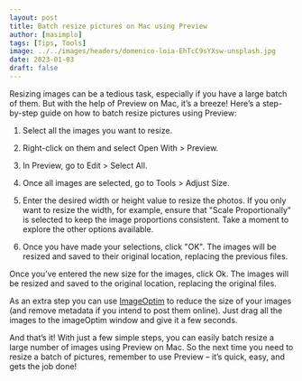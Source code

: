 ```yaml
---
layout: post
title: Batch resize pictures on Mac using Preview
author: [masimplo]
tags: [Tips, Tools]
image: ../../images/headers/domenico-loia-EhTcC9sYXsw-unsplash.jpg
date: 2023-01-03
draft: false
---
```


Resizing images can be a tedious task, especially if you have a large batch of them. But with the help of Preview on Mac, it’s a breeze! Here’s a step-by-step guide on how to batch resize pictures using Preview:

1) Select all the images you want to resize.

2) Right-click on them and select Open With > Preview.

3) In Preview, go to Edit > Select All.

4) Once all images are selected, go to Tools > Adjust Size.

5) Enter the desired width or height value to resize the photos. If you only want to resize the width, for example, ensure that "Scale Proportionally" is selected to keep the image proportions consistent. Take a moment to explore the other options available.

6) Once you have made your selections, click "OK". The images will be resized and saved to their original location, replacing the previous files.

Once you’ve entered the new size for the images, click Ok. The images will be resized and saved to the original location, replacing the original files.

As an extra step you can use [ImageOptim](https://imageoptim.com/mac) to reduce the size of your images (and remove metadata if you intend to post them online). Just drag all the images to the imageOptim window and give it a few seconds.

And that’s it! With just a few simple steps, you can easily batch resize a large number of images using Preview on Mac. So the next time you need to resize a batch of pictures, remember to use Preview – it’s quick, easy, and gets the job done!

